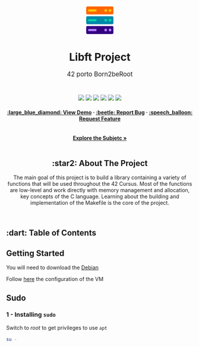 <a name="readme-top"></a>
<div align="center">
  <!-- Logo -->
  <a href="https://github.com/knoxvillie/Born2beRoot">
  <img src="images/logo.png" alt="Logo" width="80" height="80">
  </a>

  <!-- Project Name -->
  <h1>Libft Project</h1>

  <!-- Short Description -->
  <p><big>42 porto Born2beRoot</big></p>
</br>

  <!-- Badges -->
  <p>
    <img src="https://img.shields.io/badge/score-125%20%2F%20100-success?style=for-the-badge" />
    <img src="https://img.shields.io/github/repo-size/knoxvillie/Born2beRoot?style=for-the-badge&logo=github">
    <img src="https://img.shields.io/github/languages/count/knoxvillie/Born2beRoot?style=for-the-badge&logo=" />
    <img src="https://img.shields.io/github/languages/top/knoxvillie/Born2beRoot?style=for-the-badge" />
    <img src="https://img.shields.io/github/last-commit/knoxvillie/Born2beRoot?style=for-the-badge" />
    <img src="https://img.shields.io/badge/NORMINETTE-3.3.51-blue?style=for-the-badge&logo=" />
  </p>

  <!-- Tree -->
<h4>
    <a href="https://github.com/knoxvillie/Born2beRoot">:large_blue_diamond: View Demo</a>
  <span> · </span>
    <a href="https://github.com/knoxvillie/Born2beRoot/issues">:beetle: Report Bug</a>
  <span> · </span>
    <a href="https://github.com/knoxvillie/Born2beRoot/issues">:speech_balloon: Request Feature</a>
</h4>

  <!-- Subject -->
</br>
  <a href="subject.pdf"><strong>Explore the Subjetc »</strong></a>
</br>
</br>

  <h2>:star2: About The Project</h2>
  <p>
    The main goal of this project is to build a library containing a variety of functions that will be used throughout the 42 Cursus. Most of the functions are low-level and work directly with memory management and allocation, key concepts of the C language. Learning about the building and implementation of the Makefile is the core of the project.
  </p>
</div>
</br>
<div>

<h2>:dart: Table of Contents</h2>

<h2>Getting Started</h2>
<p>You will need to download the <a href="https://www.debian.org/download">Debian</a></p>
<p>Follow <a href="https://www.youtube.com/watch?v=OQEdjt38ZJA">here</a> the configuration of the VM</p>

## Sudo
### 1 - Installing `sudo`
Switch to *root* to get privileges to use `apt`
```sh
su -
```
